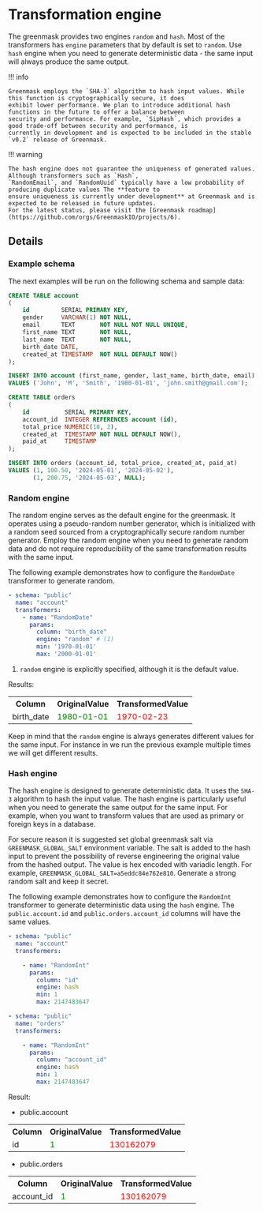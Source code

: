 # Transformation engine

The greenmask provides two engines `random` and `hash`. Most of the transformers has `engine` parameters that
by default is set to `random`. Use `hash` engine when you need to generate deterministic data - the same input
will always produce the same output.

!!! info
    
    Greenmask employs the `SHA-3` algorithm to hash input values. While this function is cryptographically secure, it does
    exhibit lower performance. We plan to introduce additional hash functions in the future to offer a balance between
    security and performance. For example, `SipHash`, which provides a good trade-off between security and performance, is
    currently in development and is expected to be included in the stable `v0.2` release of Greenmask.

!!! warning

    The hash engine does not guarantee the uniqueness of generated values. Although transformers such as `Hash`, 
    `RandomEmail`, and `RandomUuid` typically have a low probability of producing duplicate values The **feature to 
    ensure uniqueness is currently under development** at Greenmask and is expected to be released in future updates. 
    For the latest status, please visit the [Greenmask roadmap](https://github.com/orgs/GreenmaskIO/projects/6).

## Details

### Example schema

The next examples will be run on the following schema and sample data:

```sql
CREATE TABLE account
(
    id         SERIAL PRIMARY KEY,
    gender     VARCHAR(1) NOT NULL,
    email      TEXT       NOT NULL NOT NULL UNIQUE,
    first_name TEXT       NOT NULL,
    last_name  TEXT       NOT NULL,
    birth_date DATE,
    created_at TIMESTAMP  NOT NULL DEFAULT NOW()
);

INSERT INTO account (first_name, gender, last_name, birth_date, email)
VALUES ('John', 'M', 'Smith', '1980-01-01', 'john.smith@gmail.com');

CREATE TABLE orders
(
    id          SERIAL PRIMARY KEY,
    account_id  INTEGER REFERENCES account (id),
    total_price NUMERIC(10, 2),
    created_at  TIMESTAMP NOT NULL DEFAULT NOW(),
    paid_at     TIMESTAMP
);

INSERT INTO orders (account_id, total_price, created_at, paid_at)
VALUES (1, 100.50, '2024-05-01', '2024-05-02'),
       (1, 200.75, '2024-05-03', NULL);
```

### Random engine

The random engine serves as the default engine for the greenmask. It operates using a pseudo-random number generator,
which is initialized with a random seed sourced from a cryptographically secure random number generator. Employ the
random engine when you need to generate random data and do not require reproducibility of the same transformation
results with the same input.

The following example demonstrates how to configure the `RandomDate` transformer to generate random.

```yaml
- schema: "public"
  name: "account"
  transformers:
    - name: "RandomDate"
      params:
        column: "birth_date"
        engine: "random" # (1)
        min: '1970-01-01'
        max: '2000-01-01'
```

1. `random` engine is explicitly specified, although it is the default value.

Results:

<table>
<tr>
<th>Column</th><th>OriginalValue</th><th>TransformedValue</th>
</tr>
<tr>
<td>birth_date</td><td><span style="color:green">1980-01-01</span></td><td><span style="color:red">1970-02-23</span></td>
</tr>
</table>

Keep in mind that the `random` engine is always generates different values for the same input. For instance in we run
the previous example multiple times we will get different results.

### Hash engine

The hash engine is designed to generate deterministic data. It uses the `SHA-3` algorithm to hash the input value. The
hash engine is particularly useful when you need to generate the same output for the same input. For example, when you
want to transform values that are used as primary or foreign keys in a database.

For secure reason it is suggested set global greenmask salt via `GREENMASK_GLOBAL_SALT` environment variable. The salt
is added to the hash input to prevent the possibility of reverse engineering the original value from the hashed output.
The value is hex encoded with variadic length. For example, `GREENMASK_GLOBAL_SALT=a5eddc84e762e810`.
Generate a strong random salt and keep it secret.

The following example demonstrates how to configure the `RandomInt` transformer to generate deterministic data using the
`hash` engine. The `public.account.id` and `public.orders.account_id` columns will have the same values.

```yaml
- schema: "public"
  name: "account"
  transformers:

    - name: "RandomInt"
      params:
        column: "id"
        engine: hash
        min: 1
        max: 2147483647

- schema: "public"
  name: "orders"
  transformers:

    - name: "RandomInt"
      params:
        column: "account_id"
        engine: hash
        min: 1
        max: 2147483647
```

Result:

* public.account

<table>
<tr>
<th>Column</th><th>OriginalValue</th><th>TransformedValue</th>
</tr>
<tr>
<td>id</td><td><span style="color:green">1</span></td><td><span style="color:red">130162079</span></td>
</tr>
</table>

* public.orders

<table>
<tr>
<th>Column</th><th>OriginalValue</th><th>TransformedValue</th>
</tr>
<tr>
<td>account_id</td><td><span style="color:green">1</span></td><td><span style="color:red">130162079</span></td>
</tr>
</table>

